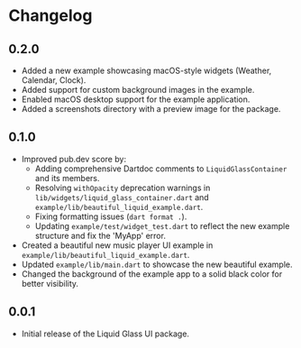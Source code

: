 # Changelog

## 0.2.0

*   Added a new example showcasing macOS-style widgets (Weather, Calendar, Clock).
*   Added support for custom background images in the example.
*   Enabled macOS desktop support for the example application.
*   Added a screenshots directory with a preview image for the package.

## 0.1.0

*   Improved pub.dev score by: 
    *   Adding comprehensive Dartdoc comments to `LiquidGlassContainer` and its members.
    *   Resolving `withOpacity` deprecation warnings in `lib/widgets/liquid_glass_container.dart` and `example/lib/beautiful_liquid_example.dart`.
    *   Fixing formatting issues (`dart format .`).
    *   Updating `example/test/widget_test.dart` to reflect the new example structure and fix the 'MyApp' error.
*   Created a beautiful new music player UI example in `example/lib/beautiful_liquid_example.dart`.
*   Updated `example/lib/main.dart` to showcase the new beautiful example.
*   Changed the background of the example app to a solid black color for better visibility.

## 0.0.1

*   Initial release of the Liquid Glass UI package. 